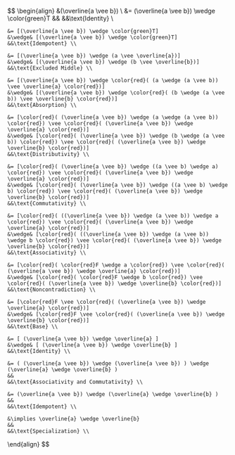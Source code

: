 $$
\begin{align}
    &(\overline{a \vee b}) \\
    &= (\overline{a \vee b}) \wedge \color{green}T
    &&
    &&\text{Identity} \\
    
    &= [(\overline{a \vee b}) \wedge \color{green}T] 
    &\wedge& [(\overline{a \vee b}) \wedge \color{green}T]
    &&\text{Idempotent} \\
    
    &= [(\overline{a \vee b}) \wedge (a \vee \overline{a})] 
    &\wedge& [(\overline{a \vee b}) \wedge (b \vee \overline{b})]
    &&\text{Excluded Middle} \\
    
    &= [(\overline{a \vee b}) \wedge \color{red}( (a \wedge (a \vee b)) \vee \overline{a} \color{red})] 
    &\wedge& [(\overline{a \vee b}) \wedge \color{red}( (b \wedge (a \vee b)) \vee \overline{b} \color{red})]
    &&\text{Absorption} \\

    &= [\color{red}( (\overline{a \vee b}) \wedge (a \wedge (a \vee b)) \color{red}) \vee \color{red}( (\overline{a \vee b}) \wedge \overline{a} \color{red})] 
    &\wedge& [\color{red}( (\overline{a \vee b}) \wedge (b \wedge (a \vee b)) \color{red}) \vee \color{red}( (\overline{a \vee b}) \wedge \overline{b} \color{red})] 
    &&\text{Distributivity} \\

    &= [\color{red}( (\overline{a \vee b}) \wedge ((a \vee b) \wedge a) \color{red}) \vee \color{red}( (\overline{a \vee b}) \wedge \overline{a} \color{red})] 
    &\wedge& [\color{red}( (\overline{a \vee b}) \wedge ((a \vee b) \wedge b) \color{red}) \vee \color{red}( (\overline{a \vee b}) \wedge \overline{b} \color{red})] 
    &&\text{Commutativity} \\

    &= [\color{red}( ((\overline{a \vee b}) \wedge (a \vee b)) \wedge a \color{red}) \vee \color{red}( (\overline{a \vee b}) \wedge \overline{a} \color{red})] 
    &\wedge& [\color{red}( ((\overline{a \vee b}) \wedge (a \vee b)) \wedge b \color{red}) \vee \color{red}( (\overline{a \vee b}) \wedge \overline{b} \color{red})] 
    &&\text{Associativity} \\

    &= [\color{red}( \color{red}F \wedge a \color{red}) \vee \color{red}( (\overline{a \vee b}) \wedge \overline{a} \color{red})] 
    &\wedge& [\color{red}( \color{red}F \wedge b \color{red}) \vee \color{red}( (\overline{a \vee b}) \wedge \overline{b} \color{red})] 
    &&\text{Noncontradiction} \\

    &= [\color{red}F \vee \color{red}( (\overline{a \vee b}) \wedge \overline{a} \color{red})] 
    &\wedge& [\color{red}F \vee \color{red}( (\overline{a \vee b}) \wedge \overline{b} \color{red})] 
    &&\text{Base} \\

    &= [ (\overline{a \vee b}) \wedge \overline{a} ] 
    &\wedge& [ (\overline{a \vee b}) \wedge \overline{b} ] 
    &&\text{Identity} \\

    &= ( (\overline{a \vee b}) \wedge (\overline{a \vee b}) ) \wedge (\overline{a} \wedge \overline{b} )
    &&
    &&\text{Associativity and Commutativity} \\

    &= (\overline{a \vee b}) \wedge (\overline{a} \wedge \overline{b} )
    &&
    &&\text{Idempotent} \\

    &\implies \overline{a} \wedge \overline{b}
    &&
    &&\text{Specialization} \\
\end{align}
$$
